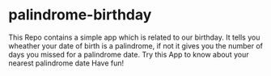 # palindrome-birthday
 
This Repo contains a simple app which is related to our birthday. It tells you wheather your date of birth is a palindrome, if not it gives you the number of days you missed for a palindrome date. Try this App to know about your nearest palindrome date Have fun!
